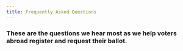 ```yaml
---
title: Frequently Asked Questions
---
```

### These are the questions we hear most as we help voters abroad register and request their ballot.